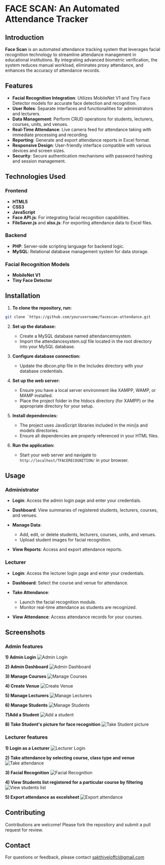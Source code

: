 ﻿# FACE SCAN: An Automated Attendance Tracker

## Introduction

**Face Scan** is an automated attendance tracking system that leverages facial recognition technology to streamline attendance management in educational institutions. By integrating advanced biometric verification, the system reduces manual workload, eliminates proxy attendance, and enhances the accuracy of attendance records.

## Features

- **Facial Recognition Integration**: Utilizes MobileNet V1 and Tiny Face Detector models for accurate face detection and recognition.
- **User Roles**: Separate interfaces and functionalities for administrators and lecturers.
- **Data Management**: Perform CRUD operations for students, lecturers, courses, units, and venues.
- **Real-Time Attendance**: Live camera feed for attendance taking with immediate processing and recording.
- **Reporting**: Generate and export attendance reports in Excel format.
- **Responsive Design**: User-friendly interface compatible with various devices and screen sizes.
- **Security**: Secure authentication mechanisms with password hashing and session management.

## Technologies Used

### Frontend

- **HTML5**
- **CSS3**
- **JavaScript**
- **Face API.js**: For integrating facial recognition capabilities.
- **FileSaver.js** and **xlsx.js**: For exporting attendance data to Excel files.

### Backend

- **PHP**: Server-side scripting language for backend logic.
- **MySQL**: Relational database management system for data storage.

### Facial Recognition Models

- **MobileNet V1**
- **Tiny Face Detector**

## Installation

1.  **To clone the repository, run:**

```bash
git clone `https://github.com/yourusername/facescan-attendance.git
```

2.  **Set up the database:**

    - Create a MySQL database named attendancemsystem.
    - Import the attendancesystem.sql file located in the root directory into your MySQL database.

3.  **Configure database connection:**

    - Update the dbcon.php file in the Includes directory with your database credentials.

4.  **Set up the web server:**

    - Ensure you have a local server environment like XAMPP, WAMP, or MAMP installed.
    - Place the project folder in the htdocs directory (for XAMPP) or the appropriate directory for your setup.

5.  **Install dependencies:**

    - The project uses JavaScript libraries included in the min/js and models directories.
    - Ensure all dependencies are properly referenced in your HTML files.

6.  **Run the application:**

    - Start your web server and navigate to `http://localhost/TFACERECOGNITION/` in your browser.

## Usage

### Administrator

- **Login**: Access the admin login page and enter your credentials.
- **Dashboard**: View summaries of registered students, lecturers, courses, and venues.
- **Manage Data**:

  - Add, edit, or delete students, lecturers, courses, units, and venues.
  - Upload student images for facial recognition.

- **View Reports**: Access and export attendance reports.

### Lecturer

- **Login**: Access the lecturer login page and enter your credentials.
- **Dashboard**: Select the course and venue for attendance.
- **Take Attendance**:

  - Launch the facial recognition module.
  - Monitor real-time attendance as students are recognized.

- **View Attendance**: Access attendance records for your courses.

## Screenshots

### Admin features

**1) Admin Login**
![Admin Login](<Screenshot 2024-10-22 014940.png>)

**2) Admin Dashboard**
![Admin Dashboard](<Screenshot 2024-10-22 013310.png>)

**3) Manage Courses**
![Manage Courses](<Screenshot 2024-10-22 013711.png>)

**4) Create Venue**
![Create Venue](<Screenshot 2024-10-22 015731.png>)

**5) Manage Lecturers**
![Manage Lecturers](<Screenshot 2024-10-22 020311.png>)

**6) Manage Students**
![Manage Students](<Screenshot 2024-10-22 013408.png>)

**7)Add a Student**
![Add a student](<Screenshot 2024-10-22 013437.png>)

**8) Take Student's picture for face recognition**
![Take Student picture](image.png)

### Lecturer features

**1) Login as a Lecturer**
![Lecturer Login](<Screenshot 2024-10-22 020527.png>)

**2) Take attendance by selecting course, class type and venue**
![Take attendance](<Screenshot 2024-10-22 013840.png>)

**3) Facial Recognition**
![Facial Recognition](<Screenshot 2024-10-22 014014.png>)

**4) View Students list registered for a particular course by filtering**
![View students list](<Screenshot 2024-10-22 014233.png>)

**5) Export attendance as excelsheet**
![Export attendance](<Screenshot 2024-10-22 014136.png>)

## Contributing

Contributions are welcome! Please fork the repository and submit a pull request for review.

## Contact

For questions or feedback, please contact sakthiveloffcl@gmail.com
